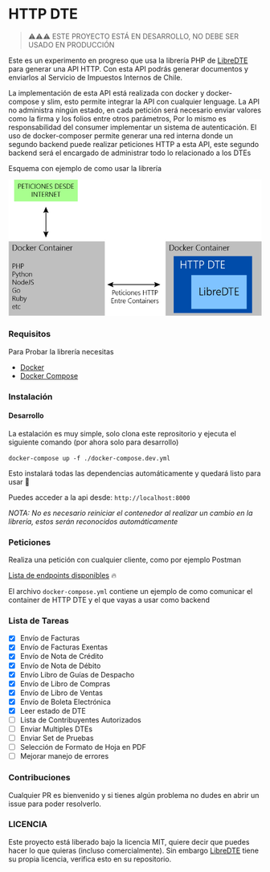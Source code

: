 # HTTP DTE

> ⚠⚠⚠ ESTE PROYECTO ESTÁ EN DESARROLLO, NO DEBE SER USADO EN PRODUCCIÓN

Este es un experimento en progreso que usa la librería PHP de [LibreDTE](https://github.com/LibreDTE/libredte-lib) para generar una API HTTP. Con esta API podrás generar documentos y enviarlos al Servicio de Impuestos Internos de Chile.

La implementación de esta API está realizada con docker y docker-compose y slim, esto permite integrar la API con cualquier lenguage. La API no administra ningún estado, en cada petición será necesario enviar valores como la firma y los folios entre otros parámetros, Por lo mismo es responsabilidad del consumer implementar un sistema de autenticación. El uso de docker-composer permite generar una red interna donde un segundo backend puede realizar peticiones HTTP a esta API, este segundo backend será el encargado de administrar todo lo relacionado a los DTEs

Esquema con ejemplo de como usar la librería

![Esquema](https://github.com/gepd/HTTP-DTE/blob/develop/images/esquema.jpg?raw=true)

### Requisitos

Para Probar la librería necesitas

- [Docker](https://www.docker.com/products/docker-desktop)
- [Docker Compose](https://docs.docker.com/compose/install/)

### Instalación

#### Desarrollo

La estalación es muy simple, solo clona este reprositorio y ejecuta el siguiente comando (por ahora solo para desarrollo)

`docker-compose up -f ./docker-compose.dev.yml`

Esto instalará todas las dependencias automáticamente y quedará listo para usar 🚀

Puedes acceder a la api desde: `http://localhost:8000`

_NOTA: No es necesario reiniciar el contenedor al realizar un cambio en la librería, estos serán reconocidos automáticamente_

### Peticiones

Realiza una petición con cualquier cliente, como por ejemplo Postman

[Lista de endpoints disponibles](https://github.com/gepd/HTTP-DTE/blob/develop/ENDPOINTS.md) 🔥

El archivo `docker-compose.yml` contiene un ejemplo de como comunicar el container de HTTP DTE y el que vayas a usar como backend

### Lista de Tareas

- [x] Envío de Facturas
- [x] Envío de Facturas Exentas
- [x] Envío de Nota de Crédito
- [x] Envío de Nota de Débito
- [x] Envío Libro de Guías de Despacho
- [x] Envío de Libro de Compras
- [x] Envío de Libro de Ventas
- [x] Envío de Boleta Electrónica
- [x] Leer estado de DTE
- [ ] Lista de Contribuyentes Autorizados
- [ ] Enviar Multiples DTEs
- [ ] Enviar Set de Pruebas
- [ ] Selección de Formato de Hoja en PDF
- [ ] Mejorar manejo de errores

### Contribuciones

Cualquier PR es bienvenido y si tienes algún problema no dudes en abrir un issue para poder resolverlo.

### LICENCIA

Este proyecto está liberado bajo la licencia MIT, quiere decir que puedes hacer lo que quieras (incluso comercialmente). Sin embargo [LibreDTE](https://github.com/LibreDTE/libredte-lib) tiene su propia licencia, verifica esto en su repositorio.
